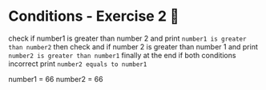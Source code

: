 # Conditions - Exercise 2 🐍

check if number1 is greater than number 2 and print `number1 is greater than number2` 
then check and if number 2 is greater than number 1 and print `number2 is greater than number1` 
finally at the end if both conditions incorrect print `number2 equals to number1`

number1 = 66
number2 = 66